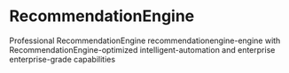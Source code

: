# RecommendationEngine
Professional RecommendationEngine recommendationengine-engine with RecommendationEngine-optimized intelligent-automation and enterprise enterprise-grade capabilities
